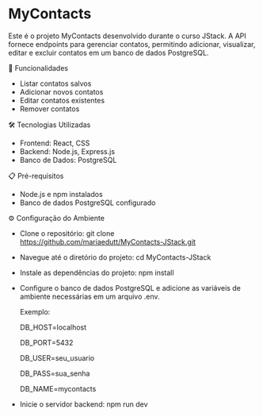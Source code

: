 # MyContacts

Este é o projeto MyContacts desenvolvido durante o curso JStack. A API fornece endpoints para gerenciar contatos, permitindo adicionar, visualizar, editar e excluir contatos em um banco de dados PostgreSQL.

🚀 Funcionalidades

- Listar contatos salvos
- Adicionar novos contatos
- Editar contatos existentes
- Remover contatos

🛠️ Tecnologias Utilizadas
- Frontend: React, CSS
- Backend: Node.js, Express.js
- Banco de Dados: PostgreSQL

📋 Pré-requisitos
- Node.js e npm instalados
- Banco de dados PostgreSQL configurado

⚙️ Configuração do Ambiente
- Clone o repositório:
git clone https://github.com/mariaedutt/MyContacts-JStack.git
- Navegue até o diretório do projeto:
cd MyContacts-JStack
- Instale as dependências do projeto:
npm install
- Configure o banco de dados PostgreSQL e adicione as variáveis de ambiente necessárias em um arquivo .env.

  Exemplo:

    DB_HOST=localhost

    DB_PORT=5432

    DB_USER=seu_usuario

    DB_PASS=sua_senha

    DB_NAME=mycontacts

- Inicie o servidor backend:
npm run dev
